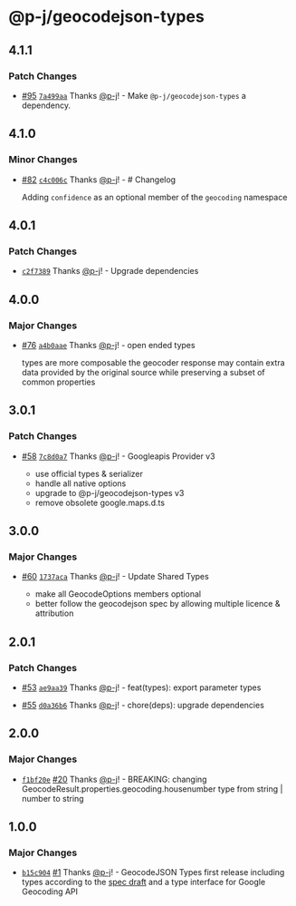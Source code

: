 # @p-j/geocodejson-types

## 4.1.1

### Patch Changes

- [#95](https://github.com/p-j/geocodejson/pull/95) [`7a499aa`](https://github.com/p-j/geocodejson/commit/7a499aa00a3559a0db28ab056f8de9e0351497e9) Thanks [@p-j](https://github.com/p-j)! - Make `@p-j/geocodejson-types` a dependency.

## 4.1.0

### Minor Changes

- [#82](https://github.com/p-j/geocodejson/pull/82) [`c4c006c`](https://github.com/p-j/geocodejson/commit/c4c006c5d7012406557d21c51be46bab7bfbb039) Thanks [@p-j](https://github.com/p-j)! - # Changelog

  Adding `confidence` as an optional member of the `geocoding` namespace

## 4.0.1

### Patch Changes

- [`c2f7389`](https://github.com/p-j/geocodejson/commit/c2f7389c3a199f1e187e23fa1450587181edad1a) Thanks [@p-j](https://github.com/p-j)! - Upgrade dependencies

## 4.0.0

### Major Changes

- [#76](https://github.com/p-j/geocodejson/pull/76) [`a4b0aae`](https://github.com/p-j/geocodejson/commit/a4b0aae23c23c67a4eec8bb4e930d2d75a09338b) Thanks [@p-j](https://github.com/p-j)! - open ended types

  types are more composable
  the geocoder response may contain extra data provided by the original source while preserving a subset of common properties

## 3.0.1

### Patch Changes

- [#58](https://github.com/p-j/geocodejson/pull/58) [`7c8d0a7`](https://github.com/p-j/geocodejson/commit/7c8d0a799d6b7de4bbacbf0d073aa04df840e9ac) Thanks [@p-j](https://github.com/p-j)! - Googleapis Provider v3

  - use official types & serializer
  - handle all native options
  - upgrade to @p-j/geocodejson-types v3
  - remove obsolete google.maps.d.ts

## 3.0.0

### Major Changes

- [#60](https://github.com/p-j/geocodejson/pull/60) [`1737aca`](https://github.com/p-j/geocodejson/commit/1737acad66a30946e9476b6522a78fc1f1579d5f) Thanks [@p-j](https://github.com/p-j)! - Update Shared Types

  - make all GeocodeOptions members optional
  - better follow the geocodejson spec by allowing multiple licence & attribution

## 2.0.1

### Patch Changes

- [#53](https://github.com/p-j/geocodejson/pull/53) [`ae9aa39`](https://github.com/p-j/geocodejson/commit/ae9aa39f0a769babc3ea9bcb5016dcca125cd1f3) Thanks [@p-j](https://github.com/p-j)! - feat(types): export parameter types

* [#55](https://github.com/p-j/geocodejson/pull/55) [`d0a36b6`](https://github.com/p-j/geocodejson/commit/d0a36b6426e9c41bc2f9b209e388290cd1fd1f1c) Thanks [@p-j](https://github.com/p-j)! - chore(deps): upgrade dependencies

## 2.0.0

### Major Changes

- [`f1bf20e`](https://github.com/p-j/geocodejson/commit/f1bf20e4f8a248ddbbfb28ac229a73b030e3c376) [#20](https://github.com/p-j/geocodejson/pull/20) Thanks [@p-j](https://github.com/p-j)! - BREAKING: changing GeocodeResult.properties.geocoding.housenumber type from string | number to string

## 1.0.0

### Major Changes

- [`b15c904`](https://github.com/p-j/geocodejson/commit/b15c90478e876d34c05cd0cddf0635d07d30f0a0) [#1](https://github.com/p-j/geocodejson/pull/1) Thanks [@p-j](https://github.com/p-j)! - GeocodeJSON Types first release including types according to the [spec draft](https://github.com/geocoders/geocodejson-spec/tree/master/draft) and a type interface for Google Geocoding API
